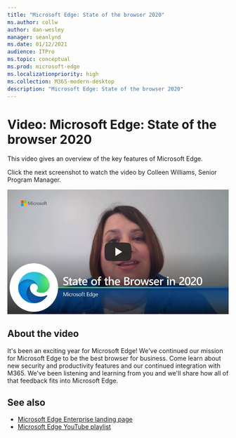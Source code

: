 ```yaml
---
title: "Microsoft Edge: State of the browser 2020"
ms.author: collw
author: dan-wesley
manager: seanlynd
ms.date: 01/12/2021
audience: ITPro
ms.topic: conceptual
ms.prod: microsoft-edge
ms.localizationpriority: high
ms.collection: M365-modern-desktop
description: "Microsoft Edge: State of the browser 2020"
---
```


# Video: Microsoft Edge: State of the browser 2020

This video gives an overview of the key features of Microsoft Edge.

Click the next screenshot to watch the video by Colleen Williams, Senior Program Manager.

[![Microsoft Edge: State of the browser](media/microsoft-edge-video-state-of-browser/0.png)](http://www.youtube.com/watch?v=ajdoE4wmzV0 "Microsoft Edge - State of the browser 2020")

## About the video

It's been an exciting year for Microsoft Edge! We've continued our mission for Microsoft Edge to be the best browser for business. Come learn about new security and productivity features and our continued integration with M365. We've been listening and learning from you and we'll share how all of that feedback fits into Microsoft Edge.

## See also

- [Microsoft Edge Enterprise landing page](https://aka.ms/EdgeEnterprise)
- [Microsoft Edge YouTube playlist](https://www.youtube.com/playlist?list=PLXtHYVsvn_b-uXh1tMeYpT-0iD8tD3tFy)